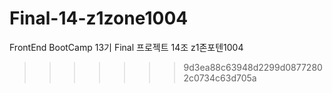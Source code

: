 # Final-14-z1zone1004

FrontEnd BootCamp 13기 Final 프로젝트 14조 z1존포텐1004

> > > > > > > 9d3ea88c63948d2299d08772802c0734c63d705a
